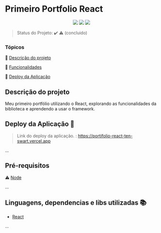 <h1>Primeiro Portfolio React</h1> 

<p align="center">
  <img src="https://img.shields.io/static/v1?label=react&message=framework&color=blue&style=for-the-badge&logo=REACT"/>
  <img src="https://img.shields.io/static/v1?label=Netlify&message=deploy&color=blue&style=for-the-badge&logo=netlify"/>
  <img src="http://img.shields.io/static/v1?label=STATUS&message=CONCLUIDO&color=GREEN&style=for-the-badge"/>
</p>

> Status do Projeto: :heavy_check_mark: :warning: (concluido)

### Tópicos 

:small_blue_diamond: [Descrição do projeto](#descrição-do-projeto)

:small_blue_diamond: [Funcionalidades](#funcionalidades)

:small_blue_diamond: [Deploy da Aplicação](https://portifolio-react-ten-swart.vercel.app)

## Descrição do projeto 

<p align="justify">
  
Meu primeiro portfólio utilizando o React, explorando as funcionalidades da biblioteca e aprendendo a usar o framework.

</p>

## Deploy da Aplicação :dash:

> Link do deploy da aplicação. : https://portifolio-react-ten-swart.vercel.app

... 

## Pré-requisitos

:warning: [Node](https://nodejs.org/en/download/)

...

## Linguagens, dependencias e libs utilizadas :books:

- [React](https://pt-br.reactjs.org/docs/create-a-new-react-app.html)

...

